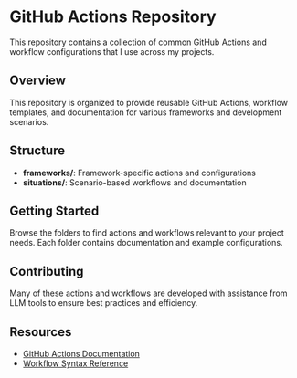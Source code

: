 # GitHub Actions Repository

This repository contains a collection of common GitHub Actions and workflow configurations that I use across my projects.

## Overview

This repository is organized to provide reusable GitHub Actions, workflow templates, and documentation for various frameworks and development scenarios.

## Structure

- **frameworks/**: Framework-specific actions and configurations
- **situations/**: Scenario-based workflows and documentation

## Getting Started

Browse the folders to find actions and workflows relevant to your project needs. Each folder contains documentation and example configurations.

## Contributing

Many of these actions and workflows are developed with assistance from LLM tools to ensure best practices and efficiency.

## Resources

- [GitHub Actions Documentation](https://docs.github.com/en/actions)
- [Workflow Syntax Reference](https://docs.github.com/en/actions/using-workflows/workflow-syntax-for-github-actions)
